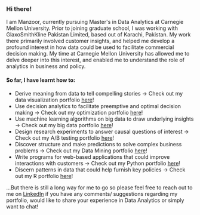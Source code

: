 ### Hi there!

I am Manzoor, currently pursuing Master's in Data Analytics at Carnegie Mellon University. Prior to joining graduate school, I was working with GlaxoSmithKline Pakistan Limited, based out of Karachi, Pakistan. My work there primarily involved customer insights, and helped me develop a profound interest in how data could be used to facilitate commercial decision making. My time at Carnegie Mellon University has allowed me to delve deeper into this interest, and enabled me to understand the role of analytics in business and policy. 

#### So far, I have learnt how to:

* Derive meaning from data to tell compelling stories -> Check out my data visualization portfolio [here](https://github.com/mhmirza/DataViz)!
* Use decision analytics to facilitate preemptive and optimal decision making -> Check out my optimization portfolio [here](https://github.com/mhmirza/Optimization)!
* Use machine learning algorithms on big data to draw underlying insights -> Check out my big data portfolio [here](https://github.com/mhmirza/BigData)!
* Design research experiments to answer causal questions of interest -> Check out my A/B testing portfolio [here](https://github.com/mhmirza/ABTesting)!
* Discover structure and make predictions to solve complex business problems -> Check out my Data Mining portfolio [here](https://github.com/mhmirza/DataMining)!
* Write programs for web-based applications that could improve interactions with customers -> Check out my Python portfolio [here](https://github.com/mhmirza/PythonProgramming)!
* Discern patterns in data that could help furnish key policies -> Check out my R portfolio [here](https://github.com/mhmirza/RAnalytics)!

...But there is still a long way for me to go so please feel free to reach out to me on [LinkedIn](https://www.linkedin.com/in/manzoorhassanmirza/) if you have any comments/ suggestions regarding my portfolio, would like to share your experience in Data Analytics or simply want to chat!
